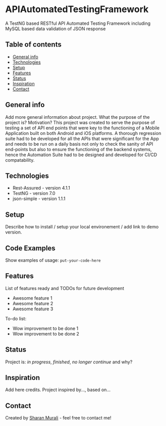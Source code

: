# APIAutomatedTestingFramework
A TestNG based RESTful API Automated Testing Framework including MySQL based data validation of JSON response

## Table of contents
* [General info](#general-info)
* [Technologies](#technologies)
* [Setup](#setup)
* [Features](#features)
* [Status](#status)
* [Inspiration](#inspiration)
* [Contact](#contact)

## General info
Add more general information about project. What the purpose of the project is? Motivation?
This project was created to serve the purpose of testing a set of API end points that were key to the functioning of a Mobile Application built on both Android and iOS platforms. 
A thorough regression suite had to be developed for all the APIs that were significant for the App and needs to be run on a daily basis not only to check the sanity of API end-points 
but also to ensure the functioning of the backend systems, hence the Automation Suite had to be designed and developed for CI/CD compatability.


## Technologies
* Rest-Assured - version 4.1.1
* TestNG - version 7.0
* json-simple - version 1.1.1

## Setup
Describe how to install / setup your local environement / add link to demo version.

## Code Examples
Show examples of usage:
`put-your-code-here`

## Features
List of features ready and TODOs for future development
* Awesome feature 1
* Awesome feature 2
* Awesome feature 3

To-do list:
* Wow improvement to be done 1
* Wow improvement to be done 2

## Status
Project is: _in progress_, _finished_, _no longer continue_ and why?

## Inspiration
Add here credits. Project inspired by..., based on...

## Contact
Created by [Sharan Murali](murali.sharan3@gmail.com) - feel free to contact me!
